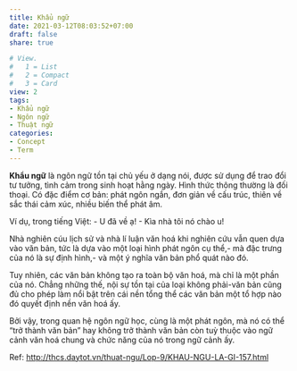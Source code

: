```yaml
---
title: Khẩu ngữ
date: 2021-03-12T08:03:52+07:00
draft: false
share: true

# View.
#   1 = List
#   2 = Compact
#   3 = Card
view: 2
tags:
- Khẩu ngữ
- Ngôn ngữ
- Thuật ngữ
categories:
- Concept
- Term
---
```


**Khẩu ngữ** là ngôn ngữ tồn tại chủ yếu ở dạng nói, được sử dụng để trao đổi tư tưởng, tình cảm trong sinh hoạt hằng ngày. Hình thức thông thường là đối thoại. Có đặc điểm cơ bản: phát ngôn ngắn, đơn giản về cấu trúc, thiên về sắc thái cảm xúc, nhiều biến thể phát âm.

Ví dụ, trong tiếng Việt: - U đã về ạ! - Kìa nhà tôi nó chào u!

Nhà nghiên cúu lịch sử và nhà lí luận văn hoá khi nghiên cứu vẫn quen dựa vào văn bản, tức là dựa vào một loại hình phát ngôn cụ thể,- mà đặc trưng của nó là sự định hình,- và một ý nghĩa văn bản phổ quát nào đó.

Tuy nhiên, các văn bản không tạo ra toàn bộ văn hoá, mà chỉ là một phần của nó. Chẳng những thế, nội sự tồn tại của loại không phải-văn bản cũng đủ cho phép làm nổi bật trên cái nền tổng thể các văn bản một tổ hợp nào đó quyết định nền văn hoá ấy. 

Bởi vậy, trong quan hệ ngôn ngữ học, cùng là một phát ngôn, mà nó có thể “trở thành văn bản” hay không trở thành văn bản còn tuỳ thuộc vào ngữ cảnh văn hoá chung và chức năng của nó trong ngữ cảnh ấy.

Ref: http://thcs.daytot.vn/thuat-ngu/Lop-9/KHAU-NGU-LA-GI-157.html

